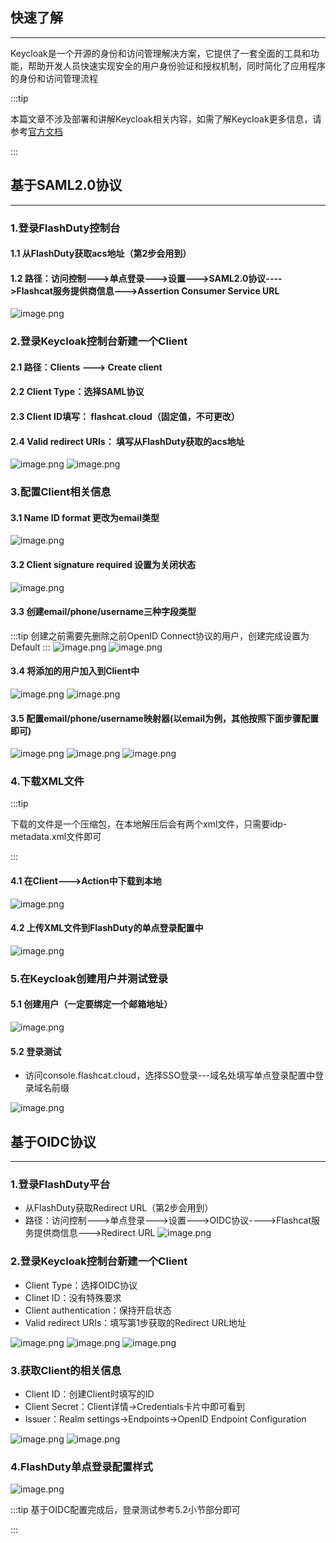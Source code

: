 
## 快速了解
---

Keycloak是一个开源的身份和访问管理解决方案，它提供了一套全面的工具和功能，帮助开发人员快速实现安全的用户身份验证和授权机制，同时简化了应用程序的身份和访问管理流程

:::tip

本篇文章不涉及部署和讲解Keycloak相关内容，如需了解Keycloak更多信息，请参考[官方文档](https://www.keycloak.org/)

:::

## 基于SAML2.0协议
---
### 1.登录FlashDuty控制台
#### 1.1 从FlashDuty获取acs地址（第2步会用到）
#### 1.2 路径：访问控制--->单点登录--->设置--->SAML2.0协议---->Flashcat服务提供商信息--->Assertion Consumer Service URL

![image.png](https://api.apifox.com/api/v1/projects/4169655/resources/437194/image-preview)

### 2.登录Keycloak控制台新建一个Client
#### 2.1 路径：Clients ---> Create client
#### 2.2 Client Type：选择SAML协议
#### 2.3 Client ID填写： flashcat.cloud（固定值，不可更改）
#### 2.4 Valid redirect URIs： 填写从FlashDuty获取的acs地址

![image.png](https://api.apifox.com/api/v1/projects/4169655/resources/437197/image-preview)
![image.png](https://api.apifox.com/api/v1/projects/4169655/resources/437029/image-preview)

### 3.配置Client相关信息

#### 3.1 Name ID format 更改为email类型

![image.png](https://api.apifox.com/api/v1/projects/4169655/resources/437031/image-preview)

#### 3.2 Client signature required 设置为关闭状态

![image.png](https://api.apifox.com/api/v1/projects/4169655/resources/437195/image-preview)


#### 3.3 创建email/phone/username三种字段类型
:::tip
创建之前需要先删除之前OpenID Connect协议的用户，创建完成设置为Default
:::
![image.png](https://api.apifox.com/api/v1/projects/4169655/resources/437033/image-preview)
![image.png](https://api.apifox.com/api/v1/projects/4169655/resources/437034/image-preview)

#### 3.4 将添加的用户加入到Client中
![image.png](https://api.apifox.com/api/v1/projects/4169655/resources/437037/image-preview)
![image.png](https://api.apifox.com/api/v1/projects/4169655/resources/437038/image-preview)


#### 3.5 配置email/phone/username映射器(以email为例，其他按照下面步骤配置即可)
![image.png](https://api.apifox.com/api/v1/projects/4169655/resources/437057/image-preview)
![image.png](https://api.apifox.com/api/v1/projects/4169655/resources/437058/image-preview)
![image.png](https://api.apifox.com/api/v1/projects/4169655/resources/437060/image-preview)

### 4.下载XML文件
:::tip

下载的文件是一个压缩包，在本地解压后会有两个xml文件，只需要idp-metadata.xml文件即可

:::
 #### 4.1 在Client--->Action中下载到本地
![image.png](https://api.apifox.com/api/v1/projects/4169655/resources/437039/image-preview)

#### 4.2 上传XML文件到FlashDuty的单点登录配置中
![image.png](https://api.apifox.com/api/v1/projects/4169655/resources/437040/image-preview)


### 5.在Keycloak创建用户并测试登录

#### 5.1 创建用户（一定要绑定一个邮箱地址）
![image.png](https://api.apifox.com/api/v1/projects/4169655/resources/437041/image-preview)

#### 5.2 登录测试
 - 访问console.flashcat.cloud，选择SSO登录---域名处填写单点登录配置中登录域名前缀

![image.png](https://api.apifox.com/api/v1/projects/4169655/resources/437062/image-preview)

## 基于OIDC协议
---
### 1.登录FlashDuty平台
- 从FlashDuty获取Redirect URL（第2步会用到）
- 路径：访问控制--->单点登录--->设置--->OIDC协议---->Flashcat服务提供商信息--->Redirect URL
![image.png](https://api.apifox.com/api/v1/projects/4169655/resources/437183/image-preview)

### 2.登录Keycloak控制台新建一个Client

- Client Type：选择OIDC协议
- Clinet ID：没有特殊要求
- Client authentication：保持开启状态
- Valid redirect URIs：填写第1步获取的Redirect URL地址

![image.png](https://api.apifox.com/api/v1/projects/4169655/resources/437179/image-preview)
![image.png](https://api.apifox.com/api/v1/projects/4169655/resources/437180/image-preview)
![image.png](https://api.apifox.com/api/v1/projects/4169655/resources/437184/image-preview)

### 3.获取Client的相关信息

- Client ID：创建Client时填写的ID
- Client Secret：Client详情->Credentials卡片中即可看到
- Issuer：Realm settings->Endpoints->OpenID Endpoint Configuration

![image.png](https://api.apifox.com/api/v1/projects/4169655/resources/437186/image-preview)
![image.png](https://api.apifox.com/api/v1/projects/4169655/resources/437187/image-preview)

### 4.FlashDuty单点登录配置样式

![image.png](https://api.apifox.com/api/v1/projects/4169655/resources/437188/image-preview)

:::tip
基于OIDC配置完成后，登录测试参考5.2小节部分即可

:::